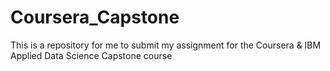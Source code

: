 # Coursera_Capstone
This is a repository for me to submit my assignment for the Coursera &amp; IBM  Applied Data Science Capstone course
